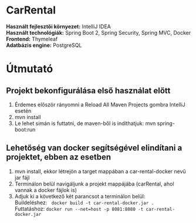 # CarRental
**Használt fejlesztői környezet:** IntelliJ IDEA<br>
**Használt technológiák:** Spring Boot 2, Spring Security, Spring MVC, Docker<br>
**Frontend:** Thymeleaf<br>
**Adatbázis engine:** PostgreSQL

# Útmutató
## Projekt bekonfigurálása első használat előtt<br>
 
  1. Érdemes először rányomni a Reload All Maven Projects gombra IntelliJ esetén
  2. mvn install
  3. Le lehet simán is futtatni, de maven-ből is indíthatjuk: mvn spring-boot:run
  
## Lehetőség van docker segítségével elindítani a projektet, ebben az esetben

 1. mvn install, ekkor létrejön a target mappában a car-rental-docker nevű jar fájl
 2. Terminálon belül navigáljunk a projekt mappájába (carRental, ahol vannak a docker fájlok is)
 3. Adjuk ki a következő két parancsot a terminálon belül:<br> 
     Buildeléshez: &nbsp; ```docker build -t car-rental-docker.jar .``` <br>
     Futtatáshoz:      ```docker run --net=host -p 8081:8080 -t car-rental-docker.jar```
 

